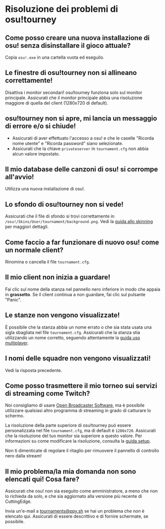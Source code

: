 # Risoluzione dei problemi di osu!tourney 

## Come posso creare una nuova installazione di osu! senza disinstallare il gioco attuale?

Copia `osu!.exe` in una cartella vuota ed eseguilo.

## Le finestre di osu!tourney non si allineano correttamente!

Disattiva i monitor secondari! osu!tourney funziona solo sul monitor principale. Assicurati che il monitor principale abbia una risoluzione maggiore di quella del client (1280x720 di default).

## osu!tourney non si apre, mi lancia un messaggio di errore e/o si chiude!

- Assicurati di aver effettuato l'accesso a osu! e che le caselle "Ricorda nome utente" e "Ricorda password" siano selezionate.
- Assicurati che la chiave `privateserver` in `tournament.cfg` non abbia alcun valore impostato.

## Il mio database delle canzoni di osu! si corrompe all'avvio!

Utilizza una nuova installazione di osu!.

## Lo sfondo di osu!tourney non si vede!

Assicurati che il file di sfondo si trovi correttamente in `/osu!/Skins/User/tournament/background.png`.
Vedi la [guida allo skinning](/wiki/osu!tourney/Skinning) per maggiori dettagli.

## Come faccio a far funzionare di nuovo osu! come un normale client?

Rinomina o cancella il file `tournament.cfg`.

## Il mio client non inizia a guardare!

Fai clic sul nome della stanza nel pannello nero inferiore in modo che appaia in **grassetto**.
Se il client continua a non guardare, fai clic sul pulsante "Panic".

## Le stanze non vengono visualizzate!

È possibile che la stanza abbia un nome errato o che sia stata usata una sigla sbagliata nel file `tournament.cfg`.
Assicurati che la stanza stia utilizzando un nome corretto, seguendo attentamente la [guida uso multiplayer](/wiki/osu!tourney/Multiplayer_usage).

## I nomi delle squadre non vengono visualizzati!

Vedi la risposta precedente.

## Come posso trasmettere il mio torneo sui servizi di streaming come Twitch?

Noi consigliamo di usare [Open Broadcaster Software](https://obsproject.com/), ma è possibile utilizzare qualsiasi altro programma di streaming in grado di catturare lo schermo.

La risoluzione della parte superiore di osu!tourney può essere personalizzata nel file `tournament.cfg`, ma di default è `1280x720`. Assicurati che la risoluzione del tuo monitor sia superiore a questo valore. Per informazioni su come modificare la risoluzione, consulta la [guida setup](/wiki/osu!tourney/Setup).

Non ti dimenticate di regolare il ritaglio per rimuovere il pannello di controllo nero dalla stream!

## Il mio problema/la mia domanda non sono elencati qui! Cosa fare?

Assicurati che osu! non sia eseguito come amministratore, a meno che non lo richieda da solo, e che sia aggiornato alla versione più recente di CuttingEdge.

Invia un'e-mail a [tournaments@ppy.sh](mailto:tournaments@ppy.sh) se hai un problema che non è elencato qui. Assicurati di essere descrittivo e di fornire schermate, se possibile.
